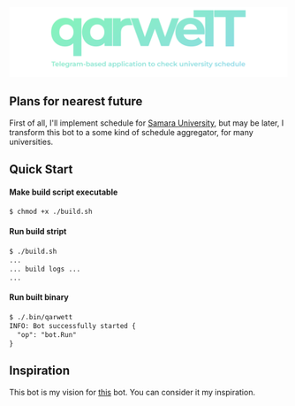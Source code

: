 ![qarweTT](./images/qarwett-logo-long-description.png)

## Plans for nearest future

First of all, I'll implement schedule for [Samara University](https://ssau.ru/), but may be later, I transform this bot to a some kind of schedule aggregator, for many universities.

## Quick Start

#### Make build script executable

```console
$ chmod +x ./build.sh
```

#### Run build stript

```console
$ ./build.sh
...
... build logs ...
...
```

#### Run built binary

```console
$ ./.bin/qarwett
INFO: Bot successfully started {
  "op": "bot.Run"
}
```

## Inspiration

This bot is my vision for [this](https://github.com/far-galaxy/l9_stud_bot) bot. You can consider it my inspiration.
